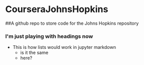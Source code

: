 # CourseraJohnsHopkins
##A github repo to store code for the Johns Hopkins repository
### I'm just playing with headings now

* This is how lists would work in jupyter markdown
	* is it the same
	* here?

